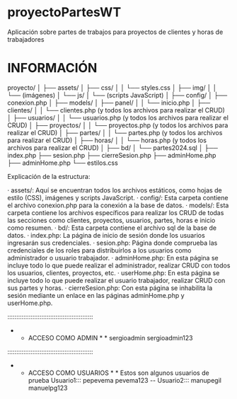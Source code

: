 # proyectoPartesWT
 Aplicación sobre partes de trabajos para proyectos de clientes y horas de trabajadores

# INFORMACIÓN #


proyecto/
│
├── assets/
│   ├── css/
│   │   └── styles.css
│   ├── img/
│   │   └── (imágenes)
│   └── js/
│       └── (scripts JavaScript)
│
├── config/
│   ├── conexion.php
│
├── models/
│   ├── panel/
│   │   └── inicio.php
│   ├── clientes/
│   │   └── clientes.php (y todos los archivos para realizar el CRUD)
│   ├── usuarios/
│   │   └── usuarios.php (y todos los archivos para realizar el CRUD)
│   ├── proyectos/
│   │   └── proyectos.php (y todos los archivos para realizar el CRUD)
│   ├── partes/
│   │   └── partes.php (y todos los archivos para realizar el CRUD)
│   ├── horas/
│   │   └── horas.php (y todos los archivos para realizar el CRUD)
│
├── bd/
│   └── partes2024.sql
│
├── index.php
├── sesion.php
├── cierreSesion.php
├── adminHome.php
├── adminHome.php
└── estilos.css


Explicación de la estructura:

· assets/: Aquí se encuentran todos los archivos estáticos, como hojas de estilo (CSS), imágenes y scripts JavaScript.
· config/: Esta carpeta contiene el archivo conexion.php para la conexión a la base de datos.
· models/: Esta carpeta contiene los archivos específicos para realizar los CRUD de todas las secciones como clientes, proyectos, usuarios, partes, horas e inicio como resumen.
· bd/: Esta carpeta contiene el archivo sql de la base de datos.
· index.php: La página de inicio de sesión donde los usuarios ingresarán sus credenciales.
· sesion.php: Página donde comprueba las credenciales de los roles para distribuirlos a los usuarios como administrador o usuario trabajador.
· adminHome.php: En esta página se incluye todo lo que puede realizar el administrador, realizar CRUD con todos los usuarios, clientes, proyectos, etc.
· userHome.php: En esta página se incluye todo lo que puede realizar el usuario trabajador, realizar CRUD con sus partes y horas.
· cierreSesion.php: Con esta página se inhabilita la sesión mediante un enlace en las páginas adminHome.php y userHome.php.


::::::::::::::::::::::::::::::::::::::::::::::::

* * ACCESO COMO ADMIN * *
sergioadmin
sergioadmin123

::::::::::::::::::::::::::::::::::::::::::::::::

* * ACCESO COMO USUARIOS * * Estos son algunos usuarios de prueba
Usuario1:::
pepevema
pevema123
--
Usuario2:::
manupegil
manuelpg123
